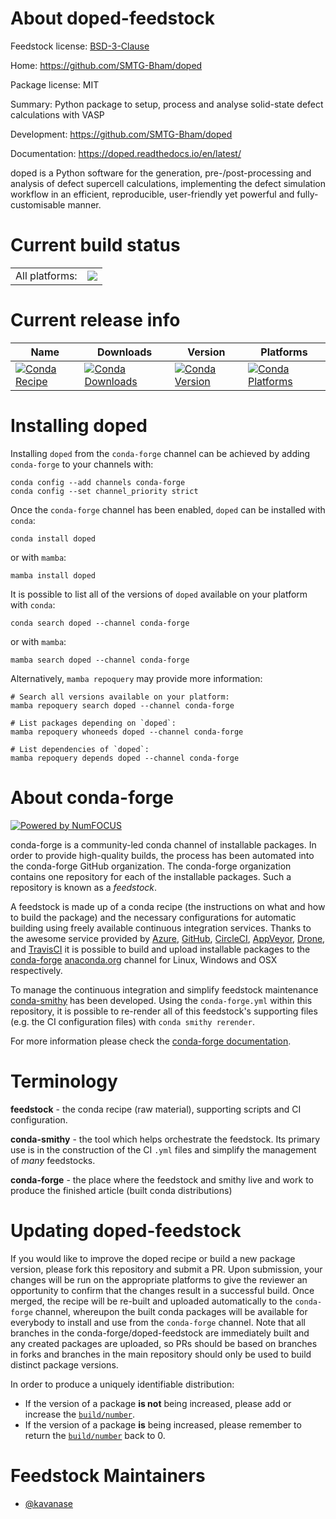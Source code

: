 About doped-feedstock
=====================

Feedstock license: [BSD-3-Clause](https://github.com/conda-forge/doped-feedstock/blob/main/LICENSE.txt)

Home: https://github.com/SMTG-Bham/doped

Package license: MIT

Summary: Python package to setup, process and analyse solid-state defect calculations with VASP

Development: https://github.com/SMTG-Bham/doped

Documentation: https://doped.readthedocs.io/en/latest/

doped is a Python software for the generation, pre-/post-processing and analysis of defect supercell calculations, implementing the defect simulation workflow in an efficient, reproducible, user-friendly yet powerful and fully-customisable manner.


Current build status
====================


<table><tr><td>All platforms:</td>
    <td>
      <a href="https://dev.azure.com/conda-forge/feedstock-builds/_build/latest?definitionId=19414&branchName=main">
        <img src="https://dev.azure.com/conda-forge/feedstock-builds/_apis/build/status/doped-feedstock?branchName=main">
      </a>
    </td>
  </tr>
</table>

Current release info
====================

| Name | Downloads | Version | Platforms |
| --- | --- | --- | --- |
| [![Conda Recipe](https://img.shields.io/badge/recipe-doped-green.svg)](https://anaconda.org/conda-forge/doped) | [![Conda Downloads](https://img.shields.io/conda/dn/conda-forge/doped.svg)](https://anaconda.org/conda-forge/doped) | [![Conda Version](https://img.shields.io/conda/vn/conda-forge/doped.svg)](https://anaconda.org/conda-forge/doped) | [![Conda Platforms](https://img.shields.io/conda/pn/conda-forge/doped.svg)](https://anaconda.org/conda-forge/doped) |

Installing doped
================

Installing `doped` from the `conda-forge` channel can be achieved by adding `conda-forge` to your channels with:

```
conda config --add channels conda-forge
conda config --set channel_priority strict
```

Once the `conda-forge` channel has been enabled, `doped` can be installed with `conda`:

```
conda install doped
```

or with `mamba`:

```
mamba install doped
```

It is possible to list all of the versions of `doped` available on your platform with `conda`:

```
conda search doped --channel conda-forge
```

or with `mamba`:

```
mamba search doped --channel conda-forge
```

Alternatively, `mamba repoquery` may provide more information:

```
# Search all versions available on your platform:
mamba repoquery search doped --channel conda-forge

# List packages depending on `doped`:
mamba repoquery whoneeds doped --channel conda-forge

# List dependencies of `doped`:
mamba repoquery depends doped --channel conda-forge
```


About conda-forge
=================

[![Powered by
NumFOCUS](https://img.shields.io/badge/powered%20by-NumFOCUS-orange.svg?style=flat&colorA=E1523D&colorB=007D8A)](https://numfocus.org)

conda-forge is a community-led conda channel of installable packages.
In order to provide high-quality builds, the process has been automated into the
conda-forge GitHub organization. The conda-forge organization contains one repository
for each of the installable packages. Such a repository is known as a *feedstock*.

A feedstock is made up of a conda recipe (the instructions on what and how to build
the package) and the necessary configurations for automatic building using freely
available continuous integration services. Thanks to the awesome service provided by
[Azure](https://azure.microsoft.com/en-us/services/devops/), [GitHub](https://github.com/),
[CircleCI](https://circleci.com/), [AppVeyor](https://www.appveyor.com/),
[Drone](https://cloud.drone.io/welcome), and [TravisCI](https://travis-ci.com/)
it is possible to build and upload installable packages to the
[conda-forge](https://anaconda.org/conda-forge) [anaconda.org](https://anaconda.org/)
channel for Linux, Windows and OSX respectively.

To manage the continuous integration and simplify feedstock maintenance
[conda-smithy](https://github.com/conda-forge/conda-smithy) has been developed.
Using the ``conda-forge.yml`` within this repository, it is possible to re-render all of
this feedstock's supporting files (e.g. the CI configuration files) with ``conda smithy rerender``.

For more information please check the [conda-forge documentation](https://conda-forge.org/docs/).

Terminology
===========

**feedstock** - the conda recipe (raw material), supporting scripts and CI configuration.

**conda-smithy** - the tool which helps orchestrate the feedstock.
                   Its primary use is in the construction of the CI ``.yml`` files
                   and simplify the management of *many* feedstocks.

**conda-forge** - the place where the feedstock and smithy live and work to
                  produce the finished article (built conda distributions)


Updating doped-feedstock
========================

If you would like to improve the doped recipe or build a new
package version, please fork this repository and submit a PR. Upon submission,
your changes will be run on the appropriate platforms to give the reviewer an
opportunity to confirm that the changes result in a successful build. Once
merged, the recipe will be re-built and uploaded automatically to the
`conda-forge` channel, whereupon the built conda packages will be available for
everybody to install and use from the `conda-forge` channel.
Note that all branches in the conda-forge/doped-feedstock are
immediately built and any created packages are uploaded, so PRs should be based
on branches in forks and branches in the main repository should only be used to
build distinct package versions.

In order to produce a uniquely identifiable distribution:
 * If the version of a package **is not** being increased, please add or increase
   the [``build/number``](https://docs.conda.io/projects/conda-build/en/latest/resources/define-metadata.html#build-number-and-string).
 * If the version of a package **is** being increased, please remember to return
   the [``build/number``](https://docs.conda.io/projects/conda-build/en/latest/resources/define-metadata.html#build-number-and-string)
   back to 0.

Feedstock Maintainers
=====================

* [@kavanase](https://github.com/kavanase/)

